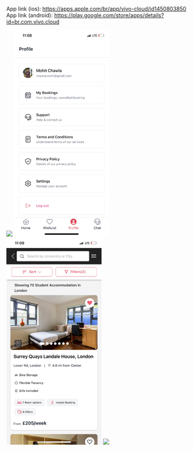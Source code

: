 App link (ios): https://apps.apple.com/br/app/vivo-cloud/id1450803850
<br>
App link (android): https://play.google.com/store/apps/details?id=br.com.vivo.cloud
<br>

<div>
   <div>
    <img src="https://github.com/MhtChawla/glimpse-of-mywork/blob/main/Amber/1.PNG" width="250" />
    <img src="https://github.com/MhtChawla/glimpse-of-mywork/blob/main/Amber/2.PNG" width="250" />
    <img src="https://github.com/MhtChawla/glimpse-of-mywork/blob/main/Amber/3.PNG" width="250" />
    <img src="https://github.com/MhtChawla/glimpse-of-mywork/blob/main/Amber/4.PNG" width="250" />
  </div>
</div>
